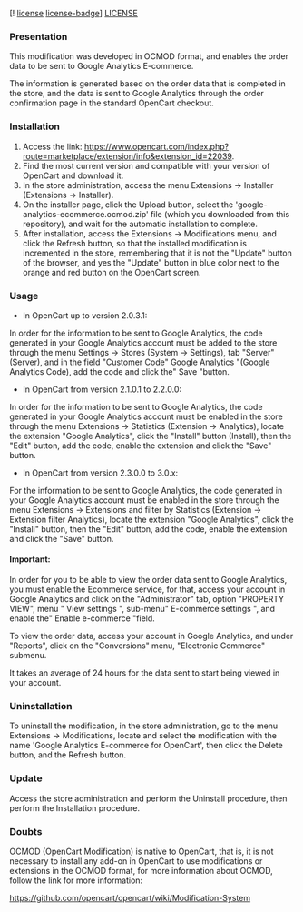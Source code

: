 [! [license] [license-badge]] [LICENSE]

### Presentation

This modification was developed in OCMOD format, and enables the order data to be sent to Google Analytics E-commerce.

The information is generated based on the order data that is completed in the store, and the data is sent to Google Analytics through the order confirmation page in the standard OpenCart checkout.

### Installation

 1. Access the link: https://www.opencart.com/index.php?route=marketplace/extension/info&extension_id=22039.
 2. Find the most current version and compatible with your version of OpenCart and download it.
 3. In the store administration, access the menu Extensions → Installer (Extensions → Installer).
 4. On the installer page, click the Upload button, select the 'google-analytics-ecommerce.ocmod.zip' file (which you downloaded from this repository), and wait for the automatic installation to complete.
 5. After installation, access the Extensions → Modifications menu, and click the Refresh button, so that the installed modification is incremented in the store, remembering that it is not the "Update" button of the browser, and yes the "Update" button in blue color next to the orange and red button on the OpenCart screen.

### Usage

- In OpenCart up to version 2.0.3.1:

In order for the information to be sent to Google Analytics, the code generated in your Google Analytics account must be added to the store through the menu Settings → Stores (System → Settings), tab "Server" (Server), and in the field "Customer Code" Google Analytics "(Google Analytics Code), add the code and click the" Save "button.

- In OpenCart from version 2.1.0.1 to 2.2.0.0:

In order for the information to be sent to Google Analytics, the code generated in your Google Analytics account must be enabled in the store through the menu Extensions → Statistics (Extension → Analytics), locate the extension "Google Analytics", click the "Install" button (Install), then the "Edit" button, add the code, enable the extension and click the "Save" button.

- In OpenCart from version 2.3.0.0 to 3.0.x:

For the information to be sent to Google Analytics, the code generated in your Google Analytics account must be enabled in the store through the menu Extensions → Extensions and filter by Statistics (Extension → Extension filter Analytics), locate the extension "Google Analytics", click the "Install" button, then the "Edit" button, add the code, enable the extension and click the "Save" button.

#### Important:

In order for you to be able to view the order data sent to Google Analytics, you must enable the Ecommerce service, for that, access your account in Google Analytics and click on the "Administrator" tab, option "PROPERTY VIEW", menu " View settings ", sub-menu" E-commerce settings ", and enable the" Enable e-commerce "field.

To view the order data, access your account in Google Analytics, and under "Reports", click on the "Conversions" menu, "Electronic Commerce" submenu.

It takes an average of 24 hours for the data sent to start being viewed in your account.

### Uninstallation

To uninstall the modification, in the store administration, go to the menu Extensions → Modifications, locate and select the modification with the name 'Google Analytics E-commerce for OpenCart', then click the Delete button, and the Refresh button.

### Update

Access the store administration and perform the Uninstall procedure, then perform the Installation procedure.

### Doubts

OCMOD (OpenCart Modification) is native to OpenCart, that is, it is not necessary to install any add-on in OpenCart to use modifications or extensions in the OCMOD format, for more information about OCMOD, follow the link for more information:

https://github.com/opencart/opencart/wiki/Modification-System

[license-badge]: https://img.shields.io/badge/licença-GPLv3-blue.svg
[LICENSE]: ./LICENSE
